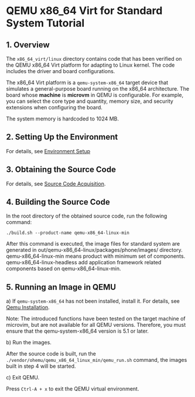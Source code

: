 # QEMU x86_64 Virt for Standard System Tutorial

## 1. Overview

The `x86_64_virt/linux` directory contains code that has been verified on the QEMU x86_64 Virt platform for adapting to Linux kernel. The code includes the driver and board configurations.

The x86_64 Virt platform is a `qemu-system-x86_64` target device that simulates a general-purpose board running on the x86_64 architecture.
The board whose **machine** is **microvm** in QEMU is configurable. For example, you can select the core type and quantity, memory size, and security extensions when configuring the board.

The system memory is hardcoded to 1024 MB.

## 2. Setting Up the Environment

For details, see [Environment Setup](https://gitee.com/openharmony/docs/blob/master/en/device-dev/quick-start/Readme-EN.md)

## 3. Obtaining the Source Code

For details, see [Source Code Acquisition](https://gitee.com/openharmony/docs/blob/HEAD/en/device-dev/get-code/sourcecode-acquire.md).

## 4. Building the Source Code

In the root directory of the obtained source code, run the following command:

```
./build.sh --product-name qemu-x86_64-linux-min
```

After this command is executed, the image files for standard system are generated in out/qemu-x86_64-linux/packages/phone/images/ directory.
qemu-x86_64-linux-min means product with minimum set of components.
qemu-x86_64-linux-headless add application framework related components based on qemu-x86_64-linux-min.

## 5. Running an Image in QEMU

a) If `qemu-system-x86_64` has not been installed, install it. For details, see [Qemu Installation](https://gitee.com/openharmony/device_qemu/blob/HEAD/README.md).

Note: The introduced functions have been tested on the target machine of microvim, but are not available for all QEMU versions. Therefore, you must ensure that the qemu-system-x86_64 version is 5.1 or later.


b) Run the images.

After the source code is built, run the `./vendor/ohemu/qemu_x86_64_linux_min/qemu_run.sh` command, the images built in step 4 will be started.

c) Exit QEMU.

Press `Ctrl-A + x` to exit the QEMU virtual environment.

